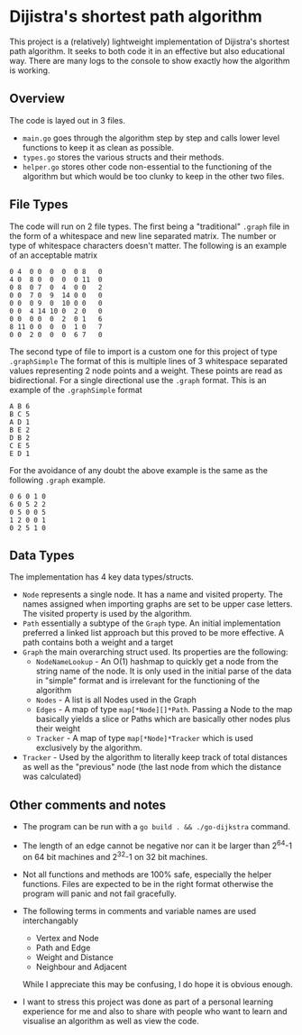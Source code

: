 # Dijistra's shortest path algorithm

This project is a (relatively) lightweight implementation of Dijistra's shortest path algorithm. It seeks to both code it in an effective but also educational way. There are many logs to the console to show exactly how the algorithm is working.

## Overview

The code is layed out in 3 files.

- `main.go` goes through the algorithm step by step and calls lower level functions to keep it as clean as possible.
- `types.go` stores the various structs and their methods.
- `helper.go` stores other code non-essential to the functioning of the algorithm but which would be too clunky to keep in the other two files.

## File Types

The code will run on 2 file types. The first being a "traditional" `.graph` file in the form of a whitespace and new line separated matrix. The number or type of whitespace characters doesn't matter. The following is an example of an acceptable matrix

```
0 4  0 0  0  0  0 8   0
4 0  8 0  0  0  0 11  0
0 8  0 7  0  4  0 0   2
0 0  7 0  9  14 0 0   0
0 0  0 9  0  10 0 0   0
0 0  4 14 10 0  2 0   0
0 0  0 0  0  2  0 1   6
8 11 0 0  0  0  1 0   7
0 0  2 0  0  0  6 7   0
```

The second type of file to import is a custom one for this project of type `.graphSimple` The format of this is multiple lines of 3 whitespace separated values representing 2 node points and a weight. These points are read as bidirectional. For a single directional use the `.graph` format. This is an example of the `.graphSimple` format 

```
A B 6
B C 5
A D 1
B E 2
D B 2
C E 5
E D 1
```

For the avoidance of any doubt the above example is the same as the following `.graph` example.

```
0 6 0 1 0
6 0 5 2 2
0 5 0 0 5
1 2 0 0 1
0 2 5 1 0
```

## Data Types

The implementation has 4 key data types/structs.

- `Node` represents a single node. It has a name and visited property. The names assigned when importing graphs are set to be upper case letters. The visited property is used by the algorithm.
- `Path` essentially a subtype of the `Graph` type. An initial implementation preferred a linked list approach but this proved to be more effective. A path contains both a weight and a target
- `Graph` the main overarching struct used. Its properties are the following:
  - `NodeNameLookup` - An O(1) hashmap to quickly get a node from the string name of the node. It is only used in the initial parse of the data in "simple" format and is irrelevant for the functioning of the algorithm
  - `Nodes` - A list is all Nodes used in the Graph
  - `Edges` - A map of type `map[*Node][]*Path`. Passing a Node to the map basically yields a slice or Paths which are basically other nodes plus their weight
  - `Tracker` - A map of type `map[*Node]*Tracker` which is used exclusively by the algorithm.
- `Tracker` - Used by the algorithm to literally keep track of total distances as well as the "previous" node (the last node from which the distance was calculated)

## Other comments and notes

- The program can be run with a `go build . && ./go-dijkstra` command.
- The length of an edge cannot be negative nor can it be larger than 2<sup>64</sup>-1 on 64 bit machines and 2<sup>32</sup>-1 on 32 bit machines.
- Not all functions and methods are 100% safe, especially the helper functions. Files are expected to be in the right format otherwise the program will panic and not fail gracefully.
- The following terms in comments and variable names are used interchangably
    * Vertex and Node
    * Path and Edge
    * Weight and Distance
    * Neighbour and Adjacent
    
    While I appreciate this may be confusing, I do hope it is obvious enough.
- I want to stress this project was done as part of a personal learning experience for me and also to share with people who want to learn and visualise an algorithm as well as view the code.
